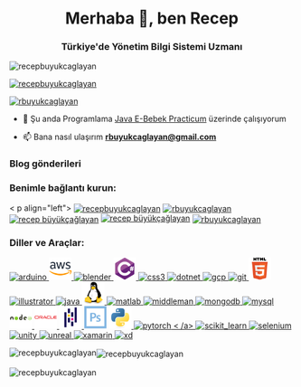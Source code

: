<h1 align="center">Merhaba 👋, ben Recep</h1>
<h3 align="center">Türkiye'de Yönetim Bilgi Sistemi Uzmanı</h3>

<p align="left"> <img src=" https://komarev.com/ghpvc/?username=recepbuyukcaglayan&label=Profile%20views&color=0e75b6&style=flat" alt="recepbuyukcaglayan" /> </p>

<p align="left"> <a href="https:/ /github.com/ryo-ma/github-profile-trophy"><img src="https://github-profile-trophy.vercel.app/?username=recepbuyukcaglayan" alt="recepbuyukcaglayan" /></a > </p>

<p align="left"> <a href="https://twitter.com/rbuyukcaglayan" target="blank"><img src="https://img.shields.io/twitter/follow/rbuyukcaglayan?logo=twitter&style=for-the-badge" alt="rbuyukcaglayan" /></a> </p>

- 🔭 Şu anda Programlama [Java E-Bebek Practicum](https://github.com/recepbuyukcaglayan/Patika-E-bebek-Practicum) üzerinde çalışıyorum

- 📫 Bana nasıl ulaşırım **rbuyukcaglayan@gmail.com**

### Blog gönderileri
<!-- BLOG-POST-LIST:START -->
<!-- BLOG-POST-LIST:END -->

<h3 align="left">Benimle bağlantı kurun:</h3>
< p align="left">
<a href="https://dev.to/recepbuyukcaglayan" target="blank"><img align="center" src="https://raw.githubusercontent.com/rahuldkjain/ github-profile-readme-generator/master/src/images/icons/Social/devto.svg" alt="recepbuyukcaglayan" height="30" width="40" /></a>
<a href="https://twitter.com/rbuyukcaglayan" target="boş"><img align="center" src="https://raw.githubusercontent.com/rahuldkjain/github-profile-readme-generator /master/src/images/icons/Social/twitter.svg" alt="rbuyukcaglayan" height="30" width="40" /></a>
<a href="https://linkedin.com/in /recep büyükçağlayan" target="boş"><img align="center" src="https://raw.githubusercontent.com/rahuldkjain/github-profile-readme-generator/master/src/images/icons/Social/ bağlantılı-in-alt.svg" alt="recep büyükçağlayan" height="30" width="40" /></a>
<a href="https://fb.com/recep büyükçağlayan" target="blank "><img hizalama="merkez"src="https://raw.githubusercontent.com/rahuldkjain/github-profile-readme-generator/master/src/images/icons/Social/facebook.svg" alt="recep büyükçağlayan" height="30" width= "40" /></a>
<a href="https://instagram.com/rbuyukcaglayan" target="boş"><img align="center" src="https://raw.githubusercontent.com/rahuldkjain/github-profile-readme-generator /master/src/images/icons/Social/instagram.svg" alt="rbuyukcaglayan" height="30" width="40" /></a>
</p>

<h3 align="left">Diller ve Araçlar:</h3>
<p align="left"> <a href="https://www.arduino.cc/" target="_blank" rel="noreferrer"> <img src="https://cdn.worldvectorlogo.com/ logos/arduino-1.svg" alt="arduino" width="40" height="40"/> </a> <a href="https://aws.amazon.com" target="_blank" rel ="noreferrer"> <img src="https://raw.githubusercontent.com/devicons/devicon/master/icons/amazonwebservices/amazonwebservices-original-wordmark.svg" alt="aws" width="40" height= "40"/> </a> <a href="https://www.blender.org/" target="_blank" rel="noreferrer"> <img src="https://download.blender.org/branding/community/blender_community_badge_white.svg" alt="blender" width="40" height="40"/> </a> <a href="https://www.w3schools.com/cs/ " target="_blank" rel="noreferrer"> <img src="https://raw.githubusercontent.com/devicons/devicon/master/icons/csharp/csharp-original.svg" alt="csharp" width= "40" height="40"/> </a> <a href="https://www.w3schools.com/css/" target="_blank" rel="noreferrer"> <img src="https: //raw.githubusercontent.com/devicons/devicon/master/icons/css3/css3-original-wordmark.svg" alt="css3" width="40" height="40"/> </a><a href="https://dotnet.microsoft.com/" target="_blank" rel="noreferrer"> <img src="https://raw.githubusercontent.com/devicons/devicon/master/icons/ dot-net/dot-net-original-wordmark.svg" alt="dotnet" width="40" height="40"/> </a> <a href="https://cloud.google.com" target="_blank" rel="noreferrer"> <img src="https://www.vectorlogo.zone/logos/google_cloud/google_cloud-icon.svg" alt="gcp" width="40" height="40 "/> </a> <a href="https://git-scm.com/" target="_blank" rel="noreferrer"> <img src="https://www.vectorlogo.zone/logos/git-scm/git-scm-icon.svg" alt="git" width="40" height="40"/> </a> <a href="https://www.w3. org/html/" target="_blank" rel="noreferrer"> <img src="https://raw.githubusercontent.com/devicons/devicon/master/icons/html5/html5-original-wordmark.svg" alt ="html5" width="40" height="40"/> </a> <a href="https://www.adobe.com/in/products/illustrator.html" target="_blank" rel= "noreferrer"> <img src="https://www.vectorlogo.zone/logos/adobe_illustrator/adobe_illustrator-icon.svg" alt="illustrator" width="40" height="40"/> </a> <a href="https://www.java.com" target="_blank" rel="noreferrer"> <img src="https://raw.githubusercontent.com/devicons/devicon/master/icons/java/ java-original.svg" alt="java" width="40" height="40"/> </a> <a href="https://www.linux.org/" target="_blank" rel= "noreferrer"> <img src="https://raw.githubusercontent.com/devicons/devicon/master/icons/linux/linux-original.svg" alt="linux" width="40" height="40" /> </a> <a href="https://www.mathworks.com/" target="_blank" rel="noreferrer"> <img src="https://upload.wikimedia.org/wikipedia/ commons/2/21/Matlab_Logo.png" alt="matlab" width="40" height="40"/> </a> <a href="https://middlemanapp.com/" target="_blank" rel="noreferrer"> <img src="https://raw.githubusercontent.com/leungwensen/svg-icon/b84b3f3a3da329b7c1d02346865f8e98beb05413/dist/svg/logos/middleman.svg" alt="middleman" width="40" height="40"/> </ a> <a href="https://www.mongodb.com/" target="_blank" rel="noreferrer"> <img src="https://raw.githubusercontent.com/devicons/devicon/master/ simgeler/mongodb/mongodb-original-wordmark.svg" alt="mongodb" width="40" height="40"/> </a> <a href="https://www.mysql.com/" target="_blank" rel="noreferrer"> <img src="https://raw.githubusercontent.com/devicons/devicon/master/icons/mysql /mysql-original-wordmark.svg" alt="mysql" width="40" height="40"/> </a> <a href="https://nodejs.org" target="_blank" rel= "noreferrer"> <img src="https://raw.githubusercontent.com/devicons/devicon/master/icons/nodejs/nodejs-original-wordmark.svg" alt="nodejs" width="40" height=" 40"/> </a> <a href="https://www.oracle.com/" target="_blank" rel="noreferrer"> <img src="https://raw.githubusercontent.com/devicons/devicon/master/icons/oracle/oracle-original.svg" alt="oracle" width="40" height="40"/> </a> <a href="https://pandas. pydata.org/" target="_blank" rel="noreferrer"> <img src="https://raw.githubusercontent.com/devicons/devicon/2ae2a900d2f041da66e950e4d48052658d850630/icons/pandas/pandas-original.svg" alt=" pandas" width="40" height="40"/> </a> <a href="https://www.photoshop.com/en" target="_blank" rel="noreferrer"> <img src= "https://raw.githubusercontent.com/devicons/devicon/master/icons/photoshop/photoshop-line.svg" alt="photoshop" width="40" height="40"/></a> <a href="https://www.python.org" target="_blank" rel="noreferrer"> <img src="https://raw.githubusercontent.com/devicons/devicon/master /icons/python/python-original.svg" alt="python" width="40" height="40"/> </a> <a href="https://pytorch.org/" target="_blank " rel="noreferrer"> <img src="https://www.vectorlogo.zone/logos/pytorch/pytorch-icon.svg" alt="pytorch" width="40" height="40"/> < /a> <a href="https://scikit-learn.org/" target="_blank" rel="noreferrer"> <img src="https://upload.wikimedia.org/wikipedia/commons/0/05/Scikit_learn_logo_small.svg" alt="scikit_learn" width="40" height="40"/> </a> <a href="https://www.selenium.dev" target="_blank" rel="noreferrer"> <img src="https://raw.githubusercontent.com/detain/svg-logos/780f25886640cef088af994181646db2f6b1a3f8/svg/selenium-logo.svg" alt="selenium" width=" 40" height="40"/> </a> <a href="https://unity.com/" target="_blank" rel="noreferrer"> <img src="https://www.vectorlogo .zone/logos/unity3d/unity3d-icon.svg" alt="unity" width="40" height="40"/> </a> <a href="https://unrealengine.com/" target="_blank" rel="noreferrer"> <img src="https://raw.githubusercontent.com/kenangundogan/fontisto/036b7eca71aab1bef8e6a0518f7329f13ed62f6b/icons/svg/brand/unreal-engine.s " alt="unreal" width="40" height="40"/> </a> <a href="https://dotnet.microsoft.com/apps/xamarin" target="_blank" rel="noreferrer "> <img src="https://raw.githubusercontent.com/detain/svg-logos/780f25886640cef088af994181646db2f6b1a3f8/svg/xamarin.svg" alt="xamarin" width="40" height="40"/> </ a> <a href="https://www.adobe.com/products/xd.html" target="_blank" rel="noreferrer"><img src="https://cdn.worldvectorlogo.com/logos/adobe-xd.svg" alt="xd" width="40" height="40"/> </a> </p>

<p><img align="left" src="https://github-readme-stats.vercel.app/api/top-langs?username=recepbuyukcaglayan&show_icons=true&locale=en&layout=compact" alt="recepbuyukcaglayan" /> </p>

<p> <img align="center" src="https://github-readme-stats.vercel.app/api?username=recepbuyukcaglayan&show_icons=true&locale=tr" alt="recepbuyukcaglayan" /> </p>

<p><img align="center" src="https://github-readme-streak-stats.herokuapp.com/?user=recepbuyukcaglayan&" alt="recepbuyukcaglayan" /></p>
